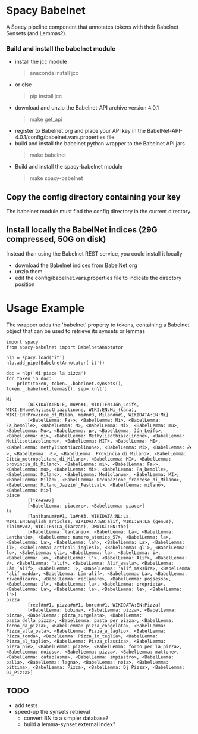 # Spacy Babelnet

A Spacy pipeline component that annotates tokens with their Babelnet Synsets (and Lemmas?).

### Build and install the babelnet module

- install the jcc module
  > anaconda install jcc
- or else
  > pip install jcc
- download and unzip the Babelnet-API archive version 4.0.1 
  > make get_api
- register to Babelnet.org and place your API key in the BabelNet-API-4.0.1/config/babelnet.vars.properties file
- build and install the babelnet python wrapper to the Babelnet API jars
  > make babelnet
- Build and install the spacy-babelnet module
  > make spacy-babelnet

## Copy the config directory containing your key
The babelnet module must find the config directory in the current directory.

## Install locally the BabelNet indices (29G compressed, 50G on disk)
Instead than using the Babelnet REST service, you could install it locally
- download the Babelnet indices from BabelNet.org
- unzip them
- edit the config/babelnet.vars.properties file to indicate the directory position

# Usage Example

The wrapper adds the 'babelnet' property to tokens, containing a Babelnet object that can be used to retrieve its synsets or lemmas
```
import spacy
from spacy-babelnet import BabelnetAnnotator

nlp = spacy.load('it')
nlp.add_pipe(BabelnetAnnotator('it'))

doc = nlp('Mi piace la pizza')
for token in doc:
    print(token, token._.babelnet.synsets(), token._.babelnet.lemmas(), sep='\n\t')
```
    Mi
            [WIKIDATA:EN:E, mu#n#1, WIKI:EN:Jón_Leifs, WIKI:EN:methylisothiazolinone, WIKI:EN:Mi_(kana), WIKI:EN:Province_of_Milan, mi#n#8, Milan#n#1, WIKIDATA:EN:Mi]
            [<BabelLemma: Fa♭>, <BabelLemma: Mi>, <BabelLemma: Fa_bemolle>, <BabelLemma: Μ>, <BabelLemma: Mi>, <BabelLemma: mu>, <BabelLemma: Mu>, <BabelLemma: μ>, <BabelLemma: Jón_Leifs>, <BabelLemma: mi>, <BabelLemma: Methylisothiazolinone>, <BabelLemma: Metilisotiazolinone>, <BabelLemma: MIT>, <BabelLemma: MI>, <BabelLemma: methylisothiazolinone>, <BabelLemma: Mi>, <BabelLemma: み>, <BabelLemma: ミ>, <BabelLemma: Provincia_di_Milano>, <BabelLemma: Città_metropolitana_di_Milano>, <BabelLemma: MI>, <BabelLemma: provincia_di_Milano>, <BabelLemma: mi>, <BabelLemma: Fa♭>, <BabelLemma: mu>, <BabelLemma: Mi>, <BabelLemma: Fa_bemolle>, <BabelLemma: Milano>, <BabelLemma: Mediolanum>, <BabelLemma: MI>, <BabelLemma: Milàn>, <BabelLemma: Occupazione_francese_di_Milano>, <BabelLemma: Milano_Jazzin'_Festival>, <BabelLemma: milano>, <BabelLemma: Mi>]
    piace
            [like#v#2]
            [<BabelLemma: piacere>, <BabelLemma: piace>]
    la
            [lanthanum#n#1, la#n#3, WIKIDATA:NL:La, WIKI:EN:English_articles, WIKIDATA:EN:alif, WIKI:EN:La_(genus), claim#v#2, WIKI:EN:La_(Tarzan), OMWIKI:EN:the]
            [<BabelLemma: lantanio>, <BabelLemma: La>, <BabelLemma: Lanthanio>, <BabelLemma: numero_atomico_57>, <BabelLemma: la>, <BabelLemma: La>, <BabelLemma: lah>, <BabelLemma: La>, <BabelLemma: il>, <BabelLemma: articoli_inglesi>, <BabelLemma: gl'>, <BabelLemma: lo>, <BabelLemma: gli>, <BabelLemma: la>, <BabelLemma: i>, <BabelLemma: le>, <BabelLemma: l'>, <BabelLemma: Alif>, <BabelLemma: لا>, <BabelLemma: ʾalif>, <BabelLemma: Alif_wasla>, <BabelLemma: Lām_ʼalif>, <BabelLemma: ا>, <BabelLemma: ʼalif_makṣūra>, <BabelLemma: ʼalif_madda>, <BabelLemma: Lām-alif>, <BabelLemma: La>, <BabelLemma: rivendicare>, <BabelLemma: reclamare>, <BabelLemma: possesso>, <BabelLemma: il>, <BabelLemma: la>, <BabelLemma: proprietà>, <BabelLemma: La>, <BabelLemma: la>, <BabelLemma: le>, <BabelLemma: l'>]
    pizza
            [reel#n#1, pizza#n#1, bore#n#1, WIKIDATA:EN:Pizza]
            [<BabelLemma: bobina>, <BabelLemma: pizza>, <BabelLemma: pizza>, <BabelLemma: pizza_surgelata>, <BabelLemma: pasta_della_pizza>, <BabelLemma: pasta_per_pizza>, <BabelLemma: forno_da_pizza>, <BabelLemma: pizza_congelata>, <BabelLemma: Pizza_alla_pala>, <BabelLemma: Pizza_a_taglio>, <BabelLemma: Pizza_tonda>, <BabelLemma: Pizza_in_teglia>, <BabelLemma: Pizza_al_taglio>, <BabelLemma: Pizza_classica>, <BabelLemma: pizza_pie>, <BabelLemma: pizze>, <BabelLemma: forno_per_la_pizza>, <BabelLemma: noioso>, <BabelLemma: pizza>, <BabelLemma: mattone>, <BabelLemma: cataplasma>, <BabelLemma: impiastro>, <BabelLemma: palla>, <BabelLemma: lagna>, <BabelLemma: noia>, <BabelLemma: pittima>, <BabelLemma: Pizza>, <BabelLemma: Dj_Pizza>, <BabelLemma: DJ_Pizza>]

## TODO
- add tests
- speed-up the synsets retrieval 
    - convert BN to a simpler database?
    - build a lemma-synset external index?
